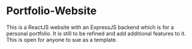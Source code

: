 # Portfolio-Website
This is a ReactJS website with an ExpressJS backend which is for a personal portfolio. It is still to be refined and add additional features to it. This is open for anyone to sue as a template.
